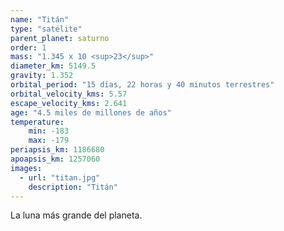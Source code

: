 ```yaml
---
name: "Titán"
type: "satélite"
parent_planet: saturno
order: 1
mass: "1.345 x 10 <sup>23</sup>"
diameter_km: 5149.5
gravity: 1.352
orbital_period: "15 días, 22 horas y 40 minutos terrestres"
orbital_velocity_kms: 5.57
escape_velocity_kms: 2.641
age: "4.5 miles de millones de años"
temperature:
    min: -183
    max: -179
periapsis_km: 1186680
apoapsis_km: 1257060
images:
  - url: "titan.jpg"
    description: "Titán"
---
```


La luna más grande del planeta.